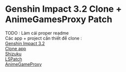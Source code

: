 # Genshin Impact 3.2 Clone + AnimeGamesProxy Patch
TODO : Làm cái proper readme<br/>
Các app + project cần thiết để clone :<br/>
[Genshin Impact 3.2](https://genshin-impact.vi.uptodown.com/android/download/85805534)<br/>
[Clone app](https://clonemy.app/)<br/>
[Shizuku](https://play.google.com/store/apps/details?id=moe.shizuku.privileged.api)<br/>
[LSPatch](https://github.com/JingMatrix/LSPatch)<br/>
[AnimeGameProxy](https://github.com/Xuoos/AnimeGamesProxy)<br/>
